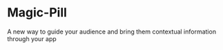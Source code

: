 # Magic-Pill
A new way to guide your audience and bring them contextual information through your app

